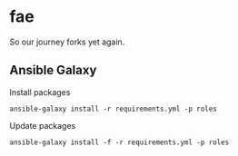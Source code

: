 # fae

So our journey forks yet again.

## Ansible Galaxy

Install packages
```
ansible-galaxy install -r requirements.yml -p roles
```

Update packages
```
ansible-galaxy install -f -r requirements.yml -p roles
```
